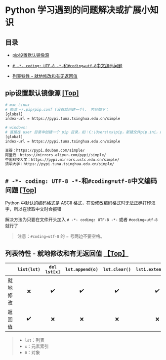 # Python 学习遇到的问题解决或扩展小知识

## 目录

* [pip设置默认镜像源](#pip设置默认镜像源-top)

* [`# -*- coding: UTF-8 -*-`和`#coding=utf-8`中文编码问题](#----coding-utf-8---和codingutf-8中文编码问题-top)
* [列表特性 - 就地修改和有无返回值](#列表特性---就地修改和有无返回值-top)

## pip设置默认镜像源 [[Top]](#目录)

``` bash
# mac Linux 
# 修改 ~/.pip/pip.conf (没有就创建一个)， 内容如下：
[global]
index-url = https://pypi.tuna.tsinghua.edu.cn/simple

# windows: 
# 直接在 user 目录中创建一个 pip 目录，如：C:\Users\xx\pip，新建文件pip.ini，内容如下
[global]
index-url = https://pypi.tuna.tsinghua.edu.cn/simple

豆瓣：https://pypi.douban.com/simple/
阿里云：https://mirrors.aliyun.com/pypi/simple/
中国科技大学：https://pypi.mirrors.ustc.edu.cn/simple/
清华大学：https://pypi.tuna.tsinghua.edu.cn/simple/
```


## `# -*- coding: UTF-8 -*-`和`#coding=utf-8`中文编码问题 [[Top]](#目录)

Python 中默认的编码格式是 ASCII 格式，在没修改编码格式时无法正确打印汉字，所以在读取中文时会报错

解决方法为只要在文件开头加入 `# -*- coding: UTF-8 -*-` 或者 `#coding=utf-8` 就行了

> 注意：`#coding=utf-8` 的 = 号两边不要空格。

## 列表特性 - 就地修改和有无返回值 [【Top】](#目录)

|  | `list(lst)` | `del lst[x]` | `lst.append(o)` | `lst.clear() ` | `lst1.extend(lst2)` | `lst.insert(x,o)` | `lst.pop()` | `lst.remove(o)` | `lst.reverse()` | `lst.sort()` | `sorted(lst)` |
| --- | :---: | :---: | :---: | :---: | :---: | :---: | :---: | :---: | :---: | :---: | :---: |
| 就地修改 | :x: |  :heavy_check_mark: |  :heavy_check_mark: | :heavy_check_mark: | :heavy_check_mark: |  :heavy_check_mark: | :heavy_check_mark: | :heavy_check_mark: | :heavy_check_mark: | :heavy_check_mark: | :x: |
| 返回值 | :heavy_check_mark: | :x: | :x: | :x: | :x: | :x: | :heavy_check_mark: | :x: | :x: | :x: | :heavy_check_mark: |

> * `lst`：列表
> * `x`：元素索引
> * `0`：对象
